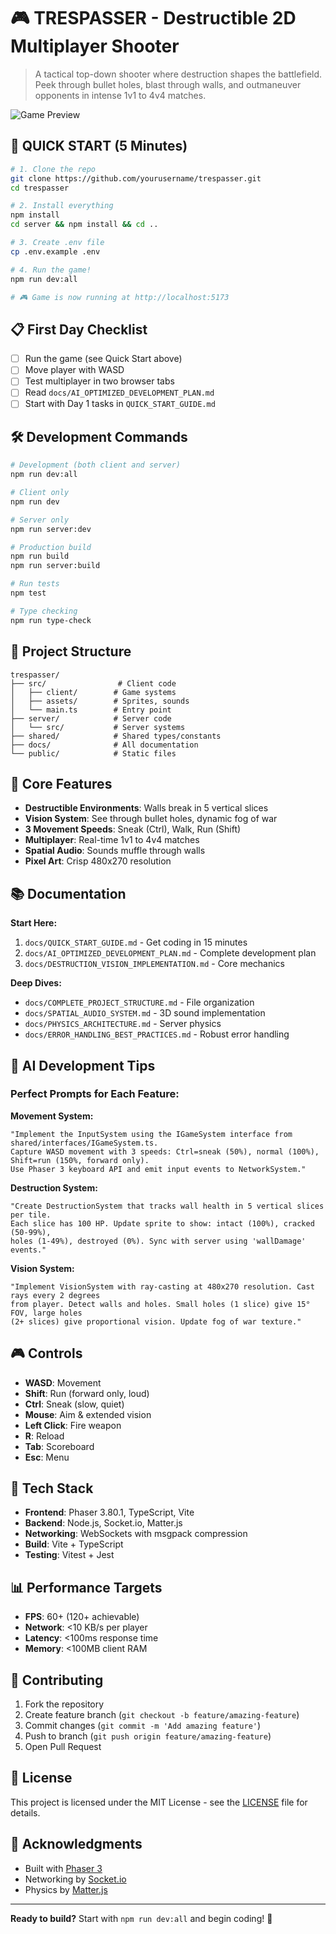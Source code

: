 # 🎮 TRESPASSER - Destructible 2D Multiplayer Shooter

> A tactical top-down shooter where destruction shapes the battlefield. Peek through bullet holes, blast through walls, and outmaneuver opponents in intense 1v1 to 4v4 matches.

![Game Preview](docs/preview.gif)

## 🚀 QUICK START (5 Minutes)

```bash
# 1. Clone the repo
git clone https://github.com/yourusername/trespasser.git
cd trespasser

# 2. Install everything
npm install
cd server && npm install && cd ..

# 3. Create .env file
cp .env.example .env

# 4. Run the game!
npm run dev:all

# 🎮 Game is now running at http://localhost:5173
```

## 📋 First Day Checklist

- [ ] Run the game (see Quick Start above)
- [ ] Move player with WASD
- [ ] Test multiplayer in two browser tabs
- [ ] Read `docs/AI_OPTIMIZED_DEVELOPMENT_PLAN.md`
- [ ] Start with Day 1 tasks in `QUICK_START_GUIDE.md`

## 🛠️ Development Commands

```bash
# Development (both client and server)
npm run dev:all

# Client only
npm run dev

# Server only
npm run server:dev

# Production build
npm run build
npm run server:build

# Run tests
npm test

# Type checking
npm run type-check
```

## 📁 Project Structure

```
trespasser/
├── src/                # Client code
│   ├── client/        # Game systems
│   ├── assets/        # Sprites, sounds
│   └── main.ts        # Entry point
├── server/            # Server code
│   └── src/           # Server systems
├── shared/            # Shared types/constants
├── docs/              # All documentation
└── public/            # Static files
```

## 🎯 Core Features

- **Destructible Environments**: Walls break in 5 vertical slices
- **Vision System**: See through bullet holes, dynamic fog of war
- **3 Movement Speeds**: Sneak (Ctrl), Walk, Run (Shift)
- **Multiplayer**: Real-time 1v1 to 4v4 matches
- **Spatial Audio**: Sounds muffle through walls
- **Pixel Art**: Crisp 480x270 resolution

## 📚 Documentation

**Start Here:**
1. `docs/QUICK_START_GUIDE.md` - Get coding in 15 minutes
2. `docs/AI_OPTIMIZED_DEVELOPMENT_PLAN.md` - Complete development plan
3. `docs/DESTRUCTION_VISION_IMPLEMENTATION.md` - Core mechanics

**Deep Dives:**
- `docs/COMPLETE_PROJECT_STRUCTURE.md` - File organization
- `docs/SPATIAL_AUDIO_SYSTEM.md` - 3D sound implementation
- `docs/PHYSICS_ARCHITECTURE.md` - Server physics
- `docs/ERROR_HANDLING_BEST_PRACTICES.md` - Robust error handling

## 🤖 AI Development Tips

### Perfect Prompts for Each Feature:

**Movement System:**
```
"Implement the InputSystem using the IGameSystem interface from shared/interfaces/IGameSystem.ts. 
Capture WASD movement with 3 speeds: Ctrl=sneak (50%), normal (100%), Shift=run (150%, forward only).
Use Phaser 3 keyboard API and emit input events to NetworkSystem."
```

**Destruction System:**
```
"Create DestructionSystem that tracks wall health in 5 vertical slices per tile.
Each slice has 100 HP. Update sprite to show: intact (100%), cracked (50-99%), 
holes (1-49%), destroyed (0%). Sync with server using 'wallDamage' events."
```

**Vision System:**
```
"Implement VisionSystem with ray-casting at 480x270 resolution. Cast rays every 2 degrees
from player. Detect walls and holes. Small holes (1 slice) give 15° FOV, large holes
(2+ slices) give proportional vision. Update fog of war texture."
```

## 🎮 Controls

- **WASD**: Movement
- **Shift**: Run (forward only, loud)
- **Ctrl**: Sneak (slow, quiet)
- **Mouse**: Aim & extended vision
- **Left Click**: Fire weapon
- **R**: Reload
- **Tab**: Scoreboard
- **Esc**: Menu

## 🔧 Tech Stack

- **Frontend**: Phaser 3.80.1, TypeScript, Vite
- **Backend**: Node.js, Socket.io, Matter.js
- **Networking**: WebSockets with msgpack compression
- **Build**: Vite + TypeScript
- **Testing**: Vitest + Jest

## 📊 Performance Targets

- **FPS**: 60+ (120+ achievable)
- **Network**: <10 KB/s per player
- **Latency**: <100ms response time
- **Memory**: <100MB client RAM

## 🤝 Contributing

1. Fork the repository
2. Create feature branch (`git checkout -b feature/amazing-feature`)
3. Commit changes (`git commit -m 'Add amazing feature'`)
4. Push to branch (`git push origin feature/amazing-feature`)
5. Open Pull Request

## 📄 License

This project is licensed under the MIT License - see the [LICENSE](LICENSE) file for details.

## 🙏 Acknowledgments

- Built with [Phaser 3](https://phaser.io/)
- Networking by [Socket.io](https://socket.io/)
- Physics by [Matter.js](https://brm.io/matter-js/)

---

**Ready to build?** Start with `npm run dev:all` and begin coding! 🚀
